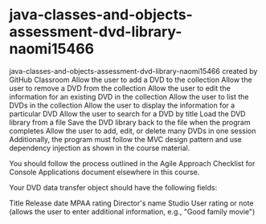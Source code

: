 # java-classes-and-objects-assessment-dvd-library-naomi15466
java-classes-and-objects-assessment-dvd-library-naomi15466 created by GitHub Classroom
Allow the user to add a DVD to the collection
Allow the user to remove a DVD from the collection
Allow the user to edit the information for an existing DVD in the collection
Allow the user to list the DVDs in the collection
Allow the user to display the information for a particular DVD
Allow the user to search for a DVD by title
Load the DVD library from a file
Save the DVD library back to the file when the program completes
Allow the user to add, edit, or delete many DVDs in one session
Additionally, the program must follow the MVC design pattern and use dependency injection as shown in the course material.

You should follow the process outlined in the Agile Approach Checklist for Console Applications document elsewhere in this course.

Your DVD data transfer object should have the following fields:

Title
Release date
MPAA rating
Director's name
Studio
User rating or note (allows the user to enter additional information, e.g., "Good family movie")
